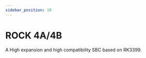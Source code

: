 ```yaml
---
sidebar_position: 10
---
```


# ROCK 4A/4B

A High expansion and high compatibility SBC based on RK3399.

<!-- <DocCardList /> -->
